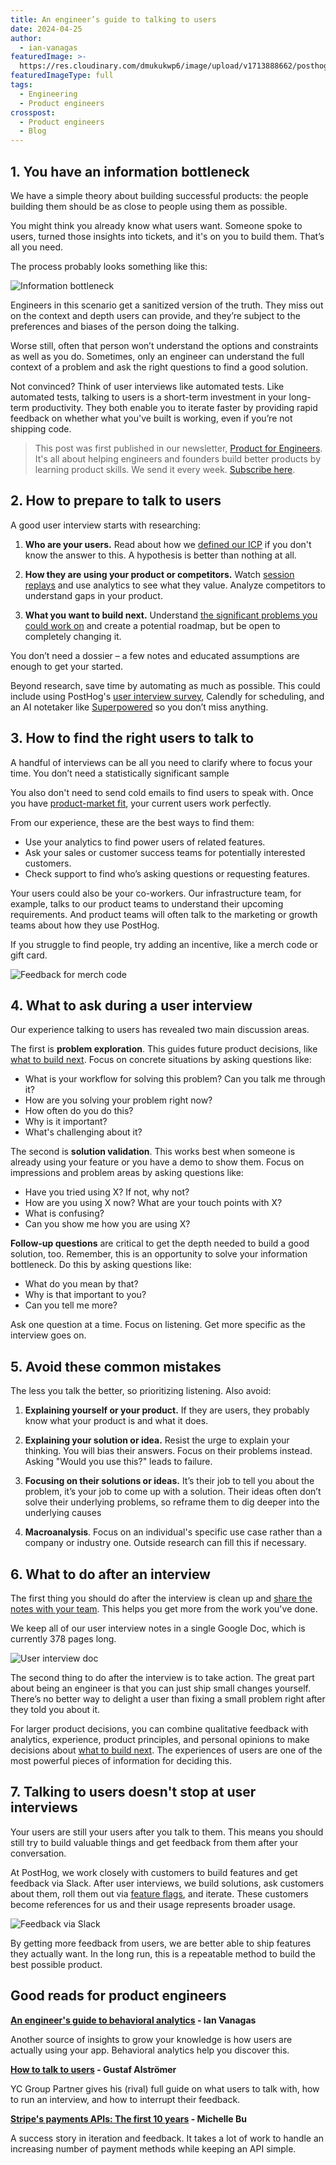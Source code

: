 ```yaml
---
title: An engineer’s guide to talking to users
date: 2024-04-25
author:
  - ian-vanagas
featuredImage: >-
  https://res.cloudinary.com/dmukukwp6/image/upload/v1713888662/posthog.com/contents/images/newsletter/talk-to-users/talk-to-users-big.png
featuredImageType: full
tags:
  - Engineering
  - Product engineers
crosspost:
  - Product engineers
  - Blog
---
```


## 1. You have an information bottleneck

We have a simple theory about building successful products: the people building them should be as close to people using them as possible.

You might think you already know what users want. Someone spoke to users, turned those insights into tickets, and it's on you to build them. That’s all you need.

The process probably looks something like this:

![Information bottleneck](https://res.cloudinary.com/dmukukwp6/image/upload/v1713894881/posthog.com/contents/images/newsletter/talk-to-users/bottleneck3.png)

Engineers in this scenario get a sanitized version of the truth. They miss out on the context and depth users can provide, and they’re subject to the preferences and biases of the person doing the talking.

Worse still, often that person won’t understand the options and constraints as well as you do. Sometimes, only an engineer can understand the full context of a problem and ask the right questions to find a good solution.

Not convinced? Think of user interviews like automated tests. Like automated tests, talking to users is a short-term investment in your long-term productivity. They both enable you to iterate faster by providing rapid feedback on whether what you've built is working, even if you’re not shipping code.

> This post was first published in our newsletter, [Product for Engineers](https://newsletter.posthog.com/). It's all about helping engineers and founders build better products by learning product skills. We send it every week. [Subscribe here](https://newsletter.posthog.com/subscribe).

## 2. How to prepare to talk to users

A good user interview starts with researching:

1. **Who are your users.** Read about how we [defined our ICP](https://newsletter.posthog.com/p/defining-our-icp-is-the-most-important) if you don't know the answer to this. A hypothesis is better than nothing at all.

2. **How they are using your product or competitors.** Watch [session replays](/session-replay) and use analytics to see what they value. Analyze competitors to understand gaps in your product.

3. **What you want to build next.** Understand [the significant problems you could work on](/founders/product-market-fit-game#level-1---find-a-significant-problem-to-work-on) and create a potential roadmap, but be open to completely changing it.

You don’t need a dossier – a few notes and educated assumptions are enough to get your started.

Beyond research, save time by automating as much as possible. This could include using PostHog's [user interview survey](/tutorials/feedback-interviews-site-apps#using-surveys-to-book-user-interviews),  Calendly for scheduling, and an AI notetaker like [Superpowered](https://superpowered.me/) so you don’t miss anything.

## 3. How to find the right users to talk to

A handful of interviews can be all you need to clarify where to focus your time. You don’t need a statistically significant sample

You also don't need to send cold emails to find users to speak with. Once you have [product-market fit](/founders/product-market-fit-game), your current users work perfectly. 

From our experience, these are the best ways to find them:

- Use your analytics to find power users of related features.
- Ask your sales or customer success teams for potentially interested customers.
- Check support to find who’s asking questions or requesting features.

Your users could also be your co-workers. Our infrastructure team, for example, talks to our product teams to understand their upcoming requirements. And product teams will often talk to the marketing or growth teams about how they use PostHog.

If you struggle to find people, try adding an incentive, like a merch code or gift card.

![Feedback for merch code](https://res.cloudinary.com/dmukukwp6/image/upload/v1713470870/posthog.com/contents/images/newsletter/talk-to-users/merch.png)

## 4. What to ask during a user interview

Our experience talking to users has revealed two main discussion areas. 

The first is **problem exploration**. This guides future product decisions, like [what to build next](https://newsletter.posthog.com/p/how-we-decide-what-to-build). Focus on concrete situations by asking questions like:

- What is your workflow for solving this problem? Can you talk me through it?
- How are you solving your problem right now?
- How often do you do this?
- Why is it important?
- What's challenging about it?

The second is **solution validation**. This works best when someone is already using your feature or you have a demo to show them. Focus on impressions and problem areas by asking questions like:

- Have you tried using X? If not, why not?
- How are you using X now? What are your touch points with X?
- What is confusing?
- Can you show me how you are using X?

**Follow-up questions** are critical to get the depth needed to build a good solution, too. Remember, this is an opportunity to solve your information bottleneck. Do this by asking questions like:

- What do you mean by that?
- Why is that important to you?
- Can you tell me more?

Ask one question at a time. Focus on listening. Get more specific as the interview goes on.

## 5. Avoid these common mistakes

The less you talk the better, so prioritizing listening. Also avoid:

1. **Explaining yourself or your product.** If they are users, they probably know what your product is and what it does.

2. **Explaining your solution or idea.** Resist the urge to explain your thinking. You will bias their answers. Focus on their problems instead. Asking "Would you use this?" leads to failure.

3. **Focusing on their solutions or ideas.** It’s their job to tell you about the problem, it’s your job to come up with a solution. Their ideas often don’t solve their underlying problems, so reframe them to dig deeper into the underlying causes

4. **Macroanalysis**. Focus on an individual's specific use case rather than a company or industry one. Outside research can fill this if necessary.

## 6. What to do after an interview

The first thing you should do after the interview is clean up and [share the notes with your team](/product-engineers/interview-snapshot-guide). This helps you get more from the work you've done.

We keep all of our user interview notes in a single Google Doc, which is currently 378 pages long.

![User interview doc](https://res.cloudinary.com/dmukukwp6/image/upload/v1713832564/posthog.com/contents/images/newsletter/talk-to-users/interview-doc.png)

The second thing to do after the interview is to take action. The great part about being an engineer is that you can just ship small changes yourself. There’s no better way to delight a user than fixing a small problem right after they told you about it.

For larger product decisions, you can combine qualitative feedback with analytics, experience, product principles, and personal opinions to make decisions about [what to build next](https://newsletter.posthog.com/p/how-we-decide-what-to-build). The experiences of users are one of the most powerful pieces of information for deciding this. 

## 7. Talking to users doesn't stop at user interviews

Your users are still your users after you talk to them. This means you should still try to build valuable things and get feedback from them after your conversation.

At PostHog, we work closely with customers to build features and get feedback via Slack. After user interviews, we build solutions, ask customers about them, roll them out via [feature flags](/feature-flags), and iterate. These customers become references for us and their usage represents broader usage.

![Feedback via Slack](https://res.cloudinary.com/dmukukwp6/image/upload/v1713470870/posthog.com/contents/images/newsletter/talk-to-users/feedback.png)

By getting more feedback from users, we are better able to ship features they actually want. In the long run, this is a repeatable method to build the best possible product.

## Good reads for product engineers

**[An engineer's guide to behavioral analytics](/product-engineers/behavioral-analytics) - Ian Vanagas**

Another source of insights to grow your knowledge is how users are actually using your app. Behavioral analytics help you discover this. 

**[How to talk to users](https://youtu.be/z1iF1c8w5Lg) - Gustaf Alströmer**

YC Group Partner gives his (rival) full guide on what users to talk with, how to run an interview, and how to interrupt their feedback. 

**[Stripe's payments APIs: The first 10 years](https://stripe.com/blog/payment-api-design) - Michelle Bu**

A success story in iteration and feedback. It takes a lot of work to handle an increasing number of payment methods while keeping an API simple.